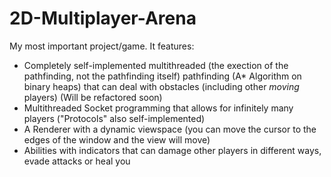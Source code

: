 # 2D-Multiplayer-Arena
My most important project/game. It features:
- Completely self-implemented multithreaded (the exection of the pathfinding, not the pathfinding itself) 
pathfinding (A* Algorithm on binary heaps) that can deal with obstacles (including other *moving* players) (Will be refactored soon)
- Multithreaded Socket programming that allows for infinitely many players ("Protocols" also self-implemented)
- A Renderer with a dynamic viewspace (you can move the cursor to the edges of the window and the view will move)
- Abilities with indicators that can damage other players in different ways, evade attacks or heal you

